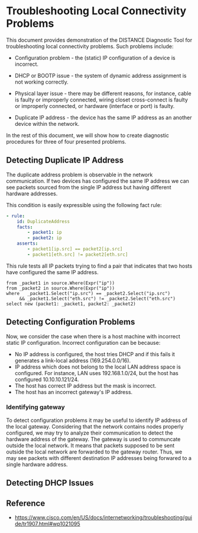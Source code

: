 # Troubleshooting Local Connectivity Problems

This document provides demonstration of the DISTANCE Diagnostic Tool for troubleshooting local connectivity problems. 
Such problems include:

* Configuration problem - the (static) IP configuration of a device is incorrect. 

* DHCP or BOOTP issue - the system of dynamic address assignment is not working correctly.

* Physical layer issue - there may be different reasons, for instance, cable is faulty or improperly connected,
  wiring closet cross-connect is faulty or improperly connected, or hardware (interface or port) is faulty.

* Duplicate IP address - the device has the same IP address as an another device within the network.


In the rest of this document, we will show how to create diagnostic procedures for three of four presented problems.

## Detecting Duplicate IP Address
The duplicate address problem is observable in the network communication. If two devices has configured the same IP address 
we can see packets sourced from the single IP address but having different hardware addresses. 

This condition is easily expressible using the following fact rule:

```yaml
- rule:
    id: DuplicateAddress  
    facts:
        - packet1: ip
        - packet2: ip
    asserts:
        - packet1[ip.src] == packet2[ip.src]
        - packet1[eth.src] != packet2[eth.src]
```

This rule tests all IP packets trying to find a pair that indicates that two hosts have configured the same IP address.

```linq
from _packet1 in source.Where(Expr("ip"))
from _packet2 in source.Where(Expr("ip"))
where   _packet1.Select("ip.src") == _packet2.Select("ip.src")
     && _packet1.Select("eth.src") != _packet2.Select("eth.src")
select new (packet1: _packet1, packet2: _packet2)
```

## Detecting Configuration Problems
Now, we consider the case when there is a host machine with incorrect static IP configuration.
Incorrect configuration can be because:

* No IP address is configured, the host tries DHCP and if this fails it generates a link-local address (169.254.0.0/16).
* IP address which does not belong to the local LAN address space is configured. For instance, LAN uses 192.168.1.0/24, but the host has configured 10.10.10.121/24.
* The host has correct IP address but the mask is incorrect.
* The host has an incorrect gateway's IP address.  

### Identifying gateway
To detect configuration problems it may be useful to identify IP address of the local gateway. 
Considering that the network contains nodes properly configured, we may try to analyze their communication 
to detect the hardware address of the gateway. The gateway is used to communcate outside the local network. 
It means that packets supposed to be sent outside the local network are forwarded to the gateway router. Thus, 
we may see packets with different destination IP addresses being forwared to a single hardware address. 


## Detecting DHCP Issues


## Reference 
* https://www.cisco.com/en/US/docs/internetworking/troubleshooting/guide/tr1907.html#wp1021095
